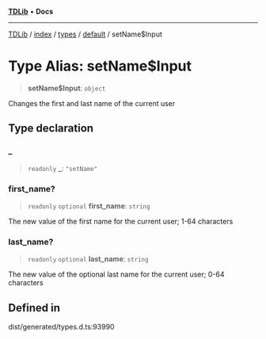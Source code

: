 [**TDLib**](../../../../../../README.md) • **Docs**

***

[TDLib](../../../../../../modules.md) / [index](../../../../../README.md) / [types](../../../README.md) / [default](../README.md) / setName$Input

# Type Alias: setName$Input

> **setName$Input**: `object`

Changes the first and last name of the current user

## Type declaration

### \_

> `readonly` **\_**: `"setName"`

### first\_name?

> `readonly` `optional` **first\_name**: `string`

The new value of the first name for the current user; 1-64 characters

### last\_name?

> `readonly` `optional` **last\_name**: `string`

The new value of the optional last name for the current user; 0-64 characters

## Defined in

dist/generated/types.d.ts:93990
